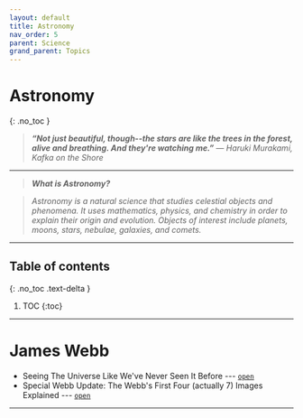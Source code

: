 ```yaml
---
layout: default
title: Astronomy
nav_order: 5
parent: Science
grand_parent: Topics
---
```


# Astronomy
{: .no_toc }


> __*“Not just beautiful, though--the stars are like the trees in the forest, alive and breathing. And they're watching me.”*__
― *Haruki Murakami, Kafka on the Shore*

---

> *__What is Astronomy?__*

> *Astronomy is a natural science that studies celestial objects and phenomena. It uses mathematics, physics, and chemistry in order to explain their origin and evolution. Objects of interest include planets, moons, stars, nebulae, galaxies, and comets.*

---

## Table of contents
{: .no_toc .text-delta }

1. TOC
{:toc}

---

# James Webb

- Seeing The Universe Like We've Never Seen It Before --- [`open`](https://www.youtube.com/watch?v=3jT_Zui1Am8)
- Special Webb Update: The Webb's First Four (actually 7) Images Explained --- [`open`](https://www.youtube.com/watch?v=Lf4EDcjMtmw)

---


